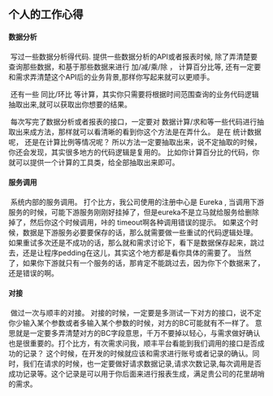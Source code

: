 ## 						个人的工作心得



####   数据分析

​      写过一些数据分析得代码.  提供一些数据分析的API或者报表时候, 除了弄清楚要查询那些数据，和基于那些数据来进行 加/减/乘/除  ， 计算百分比等,  还有一定要和需求弄清楚这个API后的业务背景,那样你写起来就可以更顺手。

​      还有一些  同比/环比 等计算，其实你只需要将根据时间范围查询的业务代码逻辑抽取出来,就可以获取出你想要的结果。

​      每次写完了数据分析或者报表的接口，一定要对 数据计算/求和等一些代码进行抽取出来成方法，那样就可以看清晰的看到你这个方法是在弄什么。 是在 统计数据呢， 还是在计算比例等情况呢？  所以方法一定要抽取出来，说不定抽取的时候，你还会发现，其实很多地方的代码逻辑是复用的。 比如你计算百分比的代码，你就可以提供一个计算的工具类，给全部抽取出来即可。



####  服务调用

​	系统内部的服务调用。 打个比方，我公司使用的注册中心是 Eureka , 当调用下游服务的时候，可能下游服务刚刚好挂掉了，但是eureka不是立马就给服务给删除掉了，然后你这个时候调用，咔的 timeout啊各种调用错误的提示。 如果这个时候，数据是下游服务必要要保存的话，那么就需要做一些重试的代码逻辑处理。 如果重试多次还是不成功的话，那么就和需求讨论下，看下是数据保存起来，跳过去，还是让程序pedding在这儿，其实这个地方都是看你具体的需要了。 当然了，如果你下游就只有一个服务的话，那肯定不能跳过去，因为你下个数据来了，还是错误的啊。



####  对接

​    做过一次与顺丰的对接。  对接的时候，一定要是多测试一下对方的接口，说不定你少输入某个参数或者多输入某个参数的时候，对方的BC可能就有不一样了。 意思就是一定要多弄清楚对方的BC字段意思，千万不要掉以轻心，与需求做好确认也是很重要的。打个比方，有次需求问我，顺丰平台看能到我们调用的接口是否成功的记录？ 这个时候，在开发的时候就应该和需求进行账号或者记录的确认。同时，我们在请求的时候，也一定要做好请求数据记录,请求次数记录,每次调用是否成功记录等。这个记录是可以用于你后面来进行报表生成，满足贵公司的花里胡哨的需求。